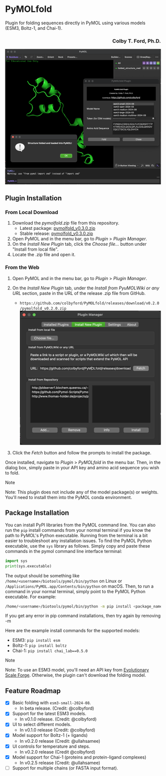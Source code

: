 # PyMOLfold
Plugin for folding sequences directly in PyMOL using various models (ESM3, Boltz-1, and Chai-1).

<h3 align="right">Colby T. Ford, Ph.D.</h3>

![Plugin Screenshot](img/screenshot_v0.1.0.png)

## Plugin Installation

### From Local Download
1. Download the *pymolfold.zip* file from this repository.
    - Latest package: [pymolfold_v0.3.0.zip](https://github.com/colbyford/PyMOLfold/raw/refs/heads/main/pymolfold_v0.3.0.zip)
    - Stable release: [pymolfold_v0.3.0.zip](https://github.com/colbyford/PyMOLfold/releases/download/v0.3.0/pymolfold_v0.3.0.zip)
2. Open PyMOL and in the menu bar, go to *Plugin* > *Plugin Manager*.
3. On the *Install New Plugin* tab, click the *Choose file...* button under "Install from local file".
4. Locate the .zip file and open it.

### From the Web

1. Open PyMOL and in the menu bar, go to *Plugin* > *Plugin Manager*.

2. On the *Install New Plugin* tab, under the *Install from PyuMOLWiki or any URL* section,  paste in the URL of the release .zip file from GitHub.
    - `https://github.com/colbyford/PyMOLfold/releases/download/v0.2.0/pymolfold_v0.2.0.zip`
![Installation](img/install.png)

3. Click the *Fetch* button and follow the prompts to install the package.



Once installed, navigate to *Plugin* > *PyMOLfold* in the menu bar.
Then, in the dialog box, simply paste in your API key and amino acid sequence you wish to fold.

> [!NOTE]
> Note: This plugin does not include any of the model package(s) or weights. You'll need to install them into the PyMOL conda environment.


## Package Installation

You can install PyPI libraries from the PyMOL command line. You can also run the `pip` install commands from your normal terminal if you know the path to PyMOL's Python executable. Running from the terminal is a bit easier to troubleshoot any installation issues. To find the PyMOL Python executable, use the `sys` library as follows. 
Simply copy and paste these commands in the pymol command line interface terminal:

```python
import sys
print(sys.executable)
```
The output should be something like `/home/<username>/biotools/pymol/bin/python` on Linux or `/Applications/PyMOL.app/Contents/bin/python` on macOS.
Then, to run a command in your normal terminal, simply point to the PyMOL Python executable. For example:

```bash
/home/<username>/biotools/pymol/bin/python -m pip install <package_name>
```
If you get any error in pip command installations, then try again by removing -m

Here are the example install commands for the supported models:

- ESM3: `pip install esm`
- Boltz-1: `pip install boltz`
- Chai-1: `pip install chai_lab==0.5.0`

> [!NOTE]
> Note: To use an ESM3 model, you'll need an API key from [Evolutionary Scale Forge](https://forge.evolutionaryscale.ai/). Otherwise, the plugin can't download the folding model.


## Feature Roadmap

- [X] Basic folding with `esm3-small-2024-08`.
    - In beta release. (Credit: @colbyford)
- [X] Support for the latest ESM3 models.
    - In v0.1.0 release. (Credit: @colbyford)
- [X] UI to select different models.
    - In v0.1.0 release (Credit: @colbyford)
- [X] Model support for Boltz-1 (+ ligands)
    - In v0.2.0 release (Credit: @ullahsamee)
- [X] UI controls for temperature and steps.
    - In v0.2.0 release (Credit @colbyford)
- [X] Model support for Chai-1 (proteins and protein-ligand complexes)
    - In v0.2.5 release (Credit: @ullahsamee)
- [ ] Support for multiple chains (or FASTA input format).
